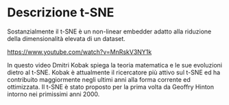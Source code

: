 Descrizione t-SNE
=================
Sostanzialmente il t-SNE è un non-linear embedder adatto alla riduzione della dimensionalità elevata di un dataset.

https://www.youtube.com/watch?v=MnRskV3NY1k

In questo video Dmitri Kobak spiega la teoria matematica e le sue evoluzioni dietro al t-SNE.
Kobak è attualmente il ricercatore più attivo sul t-SNE ed ha contribuito maggiormente negli ultimi anni alla forma corrente ed ottimizzata.
Il t-SNE è stato proposto per la prima volta da Geoffry Hinton intorno nei primissimi anni 2000.



